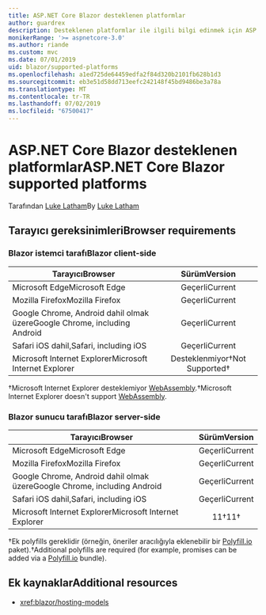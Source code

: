 ```yaml
---
title: ASP.NET Core Blazor desteklenen platformlar
author: guardrex
description: Desteklenen platformlar ile ilgili bilgi edinmek için ASP.NET Core Blazor.
monikerRange: '>= aspnetcore-3.0'
ms.author: riande
ms.custom: mvc
ms.date: 07/01/2019
uid: blazor/supported-platforms
ms.openlocfilehash: a1ed725de64459edfa2f84d320b2101fb628b1d3
ms.sourcegitcommit: eb3e51d58dd713eefc242148f45bd9486be3a78a
ms.translationtype: MT
ms.contentlocale: tr-TR
ms.lasthandoff: 07/02/2019
ms.locfileid: "67500417"
---
```

# <a name="aspnet-core-blazor-supported-platforms"></a><span data-ttu-id="f48ef-103">ASP.NET Core Blazor desteklenen platformlar</span><span class="sxs-lookup"><span data-stu-id="f48ef-103">ASP.NET Core Blazor supported platforms</span></span>

<span data-ttu-id="f48ef-104">Tarafından [Luke Latham](https://github.com/guardrex)</span><span class="sxs-lookup"><span data-stu-id="f48ef-104">By [Luke Latham](https://github.com/guardrex)</span></span>

## <a name="browser-requirements"></a><span data-ttu-id="f48ef-105">Tarayıcı gereksinimleri</span><span class="sxs-lookup"><span data-stu-id="f48ef-105">Browser requirements</span></span>

### <a name="blazor-client-side"></a><span data-ttu-id="f48ef-106">Blazor istemci tarafı</span><span class="sxs-lookup"><span data-stu-id="f48ef-106">Blazor client-side</span></span>

| <span data-ttu-id="f48ef-107">Tarayıcı</span><span class="sxs-lookup"><span data-stu-id="f48ef-107">Browser</span></span>                          | <span data-ttu-id="f48ef-108">Sürüm</span><span class="sxs-lookup"><span data-stu-id="f48ef-108">Version</span></span>               |
| -------------------------------- | :-------------------: |
| <span data-ttu-id="f48ef-109">Microsoft Edge</span><span class="sxs-lookup"><span data-stu-id="f48ef-109">Microsoft Edge</span></span>                   | <span data-ttu-id="f48ef-110">Geçerli</span><span class="sxs-lookup"><span data-stu-id="f48ef-110">Current</span></span>               |
| <span data-ttu-id="f48ef-111">Mozilla Firefox</span><span class="sxs-lookup"><span data-stu-id="f48ef-111">Mozilla Firefox</span></span>                  | <span data-ttu-id="f48ef-112">Geçerli</span><span class="sxs-lookup"><span data-stu-id="f48ef-112">Current</span></span>               |
| <span data-ttu-id="f48ef-113">Google Chrome, Android dahil olmak üzere</span><span class="sxs-lookup"><span data-stu-id="f48ef-113">Google Chrome, including Android</span></span> | <span data-ttu-id="f48ef-114">Geçerli</span><span class="sxs-lookup"><span data-stu-id="f48ef-114">Current</span></span>               |
| <span data-ttu-id="f48ef-115">Safari iOS dahil,</span><span class="sxs-lookup"><span data-stu-id="f48ef-115">Safari, including iOS</span></span>            | <span data-ttu-id="f48ef-116">Geçerli</span><span class="sxs-lookup"><span data-stu-id="f48ef-116">Current</span></span>               |
| <span data-ttu-id="f48ef-117">Microsoft Internet Explorer</span><span class="sxs-lookup"><span data-stu-id="f48ef-117">Microsoft Internet Explorer</span></span>      | <span data-ttu-id="f48ef-118">Desteklenmiyor&dagger;</span><span class="sxs-lookup"><span data-stu-id="f48ef-118">Not Supported&dagger;</span></span> |

<span data-ttu-id="f48ef-119">&dagger;Microsoft Internet Explorer desteklemiyor [WebAssembly](http://webassembly.org).</span><span class="sxs-lookup"><span data-stu-id="f48ef-119">&dagger;Microsoft Internet Explorer doesn't support [WebAssembly](http://webassembly.org).</span></span>

### <a name="blazor-server-side"></a><span data-ttu-id="f48ef-120">Blazor sunucu tarafı</span><span class="sxs-lookup"><span data-stu-id="f48ef-120">Blazor server-side</span></span>

| <span data-ttu-id="f48ef-121">Tarayıcı</span><span class="sxs-lookup"><span data-stu-id="f48ef-121">Browser</span></span>                          | <span data-ttu-id="f48ef-122">Sürüm</span><span class="sxs-lookup"><span data-stu-id="f48ef-122">Version</span></span>    |
| -------------------------------- | :--------: |
| <span data-ttu-id="f48ef-123">Microsoft Edge</span><span class="sxs-lookup"><span data-stu-id="f48ef-123">Microsoft Edge</span></span>                   | <span data-ttu-id="f48ef-124">Geçerli</span><span class="sxs-lookup"><span data-stu-id="f48ef-124">Current</span></span>    |
| <span data-ttu-id="f48ef-125">Mozilla Firefox</span><span class="sxs-lookup"><span data-stu-id="f48ef-125">Mozilla Firefox</span></span>                  | <span data-ttu-id="f48ef-126">Geçerli</span><span class="sxs-lookup"><span data-stu-id="f48ef-126">Current</span></span>    |
| <span data-ttu-id="f48ef-127">Google Chrome, Android dahil olmak üzere</span><span class="sxs-lookup"><span data-stu-id="f48ef-127">Google Chrome, including Android</span></span> | <span data-ttu-id="f48ef-128">Geçerli</span><span class="sxs-lookup"><span data-stu-id="f48ef-128">Current</span></span>    |
| <span data-ttu-id="f48ef-129">Safari iOS dahil,</span><span class="sxs-lookup"><span data-stu-id="f48ef-129">Safari, including iOS</span></span>            | <span data-ttu-id="f48ef-130">Geçerli</span><span class="sxs-lookup"><span data-stu-id="f48ef-130">Current</span></span>    |
| <span data-ttu-id="f48ef-131">Microsoft Internet Explorer</span><span class="sxs-lookup"><span data-stu-id="f48ef-131">Microsoft Internet Explorer</span></span>      | <span data-ttu-id="f48ef-132">11&dagger;</span><span class="sxs-lookup"><span data-stu-id="f48ef-132">11&dagger;</span></span> |

<span data-ttu-id="f48ef-133">&dagger;Ek polyfills gereklidir (örneğin, öneriler aracılığıyla eklenebilir bir [Polyfill.io](https://polyfill.io/v3/) paket).</span><span class="sxs-lookup"><span data-stu-id="f48ef-133">&dagger;Additional polyfills are required (for example, promises can be added via a [Polyfill.io](https://polyfill.io/v3/) bundle).</span></span>

## <a name="additional-resources"></a><span data-ttu-id="f48ef-134">Ek kaynaklar</span><span class="sxs-lookup"><span data-stu-id="f48ef-134">Additional resources</span></span>

* <xref:blazor/hosting-models>
